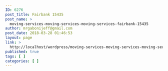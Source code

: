 ```yaml
---
ID: 6276
post_title: Fairbank 15435
post_name: >
  moving-services-moving-services-moving-services-fairbank-15435
author: mrgabonijeff@gmail.com
post_date: 2018-03-28 01:46:53
layout: page
link: >
  http://localhost/wordpress/moving-services-moving-services-moving-services-fairbank-15435/
published: true
tags: [ ]
categories: [ ]
---
```

